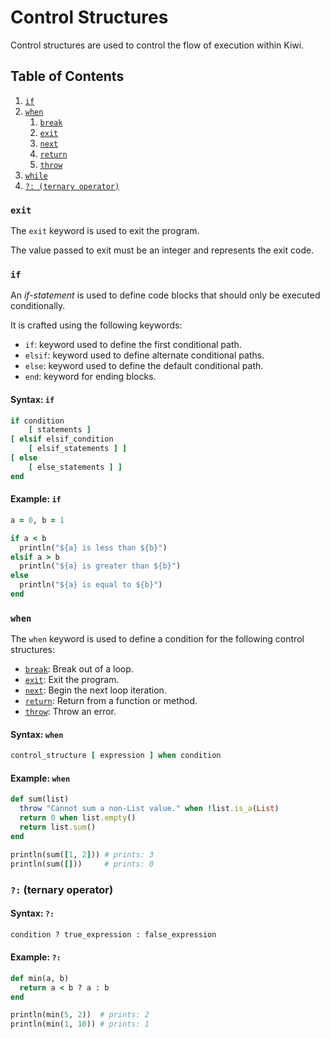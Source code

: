 
# Control Structures

Control structures are used to control the flow of execution within Kiwi. 

## Table of Contents
1. [`if`](#if)
2. [`when`](#when)
    1. [`break`](loops.md#exit-a-loop)
    2. [`exit`](#exit)
    3. [`next`](loops.md#loop-continuation)
    4. [`return`](functions.md#return-value)
    5. [`throw`](error_handling.md#throwing-an-error)
3. [`while`](loops.md#while)
4. [`?: (ternary operator)`](#ternary-operator)

### `exit`

The `exit` keyword is used to exit the program.

The value passed to exit must be an integer and represents the exit code.

### `if`

An *if-statement* is used to define code blocks that should only be executed conditionally. 

It is crafted using the following keywords:

- `if`: keyword used to define the first conditional path. 
- `elsif`: keyword used to define alternate conditional paths.
- `else`: keyword used to define the default conditional path.
- `end`: keyword for ending blocks.

#### Syntax: `if`

```ruby
if condition
    [ statements ]
[ elsif elsif_condition
    [ elsif_statements ] ]
[ else
    [ else_statements ] ]
end
```

#### Example: `if`
```ruby
a = 0, b = 1

if a < b
  println("${a} is less than ${b}")
elsif a > b
  println("${a} is greater than ${b}")
else
  println("${a} is equal to ${b}")
end
```

### `when`

The `when` keyword is used to define a condition for the following control structures:

- [`break`](loops.md#exit-a-loop): Break out of a loop.
- [`exit`](#exit): Exit the program.
- [`next`](loops.md#loop-continuation): Begin the next loop iteration.
- [`return`](functions.md#return-value): Return from a function or method.
- [`throw`](error_handling.md#throwing-an-error): Throw an error.

#### Syntax: `when`

```ruby
control_structure [ expression ] when condition
```

#### Example: `when`

```ruby
def sum(list)
  throw "Cannot sum a non-List value." when !list.is_a(List)
  return 0 when list.empty()
  return list.sum()
end

println(sum([1, 2])) # prints: 3
println(sum([]))     # prints: 0
```

### `?:` (ternary operator)

#### Syntax: `?:`

```ruby
condition ? true_expression : false_expression
```

#### Example: `?:`

```ruby
def min(a, b)
  return a < b ? a : b
end

println(min(5, 2))  # prints: 2
println(min(1, 10)) # prints: 1
```